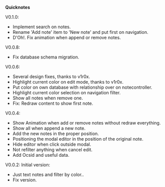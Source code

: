 **Quicknotes**

V0.1.0:
* Implement search on notes.
* Rename 'Add note' item to 'New note' and put first on navigation.
* D'Oh!. Fix animation when append or remove notes.

V0.0.8:
* Fix database schema migration.

V0.0.6:
* Several design fixes, thanks to v1r0x.
* Highlight current color on edit mode, thanks to v1r0x.
* Put color on own database with relationship over on notecontroller.
* Highlight current color selection on navigation filter.
* Show all notes when remove one.
* Fix: Redraw content to show first note.

V0.0.4:
* Show Animation when add or remove notes without redraw everything.
* Show all when append a new note.
* Add the new notes in the proper position.
* Positioning the modal editor in the position of the original note.
* Hide editor when click outside modal.
* Not refilter anything when cancel edit.
* Add Ocsid and useful data.

V0.0.2: Initial version:
* Just text notes and filter by color..
* Fix version.
